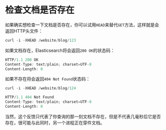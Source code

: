 # 检查文档是否存在

如果确实想检查一下文档是否存在，你可以试用`HEAD`来替代`GET`方法，这样就是会返回HTTP头文件：

```js
curl -i -XHEAD /website/blog/123
```
如果文档存在，Elasticsearch将会返回`200 OK`的状态码：

```js
HTTP/1.1 200 OK
Content-Type: text/plain; charset=UTF-8
Content-Length: 0
```
如果不存在将会返回`404 Not Found`状态码：

```js
curl -i -XHEAD /website/blog/124
```

```js
HTTP/1.1 404 Not Found
Content-Type: text/plain; charset=UTF-8
Content-Length: 0
```

当然，这个反馈只代表了你查询的那一刻文档不存在，但是不代表几毫秒后它是否存在，很可能与此同时，另一个进程正在穿件文档。
